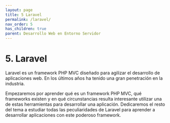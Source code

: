 ```yaml
---
layout: page
title: 5 Laravel
permalink: /laravel/
nav_order: 5
has_children: true
parent: Desarrollo Web en Entorno Servidor
---
```


# 5. Laravel

Laravel es un framework PHP MVC diseñado para agilizar el desarrollo de aplicaciones web. En los últimos años ha tenido una gran penetración en la industria.

Empezaremos por aprender qué es un framework PHP MVC, qué frameworks existen y en qué circunstancias resulta interesante utilizar una de estas herramientas para desarrollar una aplicación. Dedicaremos el resto del tema a estudiar todas las peculiaridades de Laravel para aprender a desarrollar aplicaciones con este poderoso framework.
